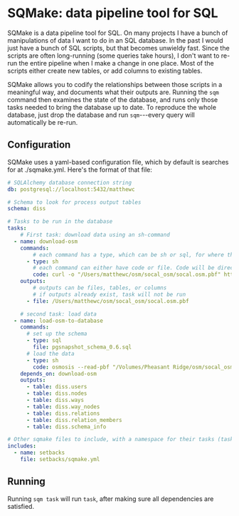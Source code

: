 # SQMake: data pipeline tool for SQL

SQMake is a data pipeline tool for SQL. On many projects I have a bunch of manipulations of data I want to do in an SQL database. In the past I would just have a bunch of SQL scripts, but that becomes unwieldy fast. Since the scripts are often long-running (some queries take hours), I don't want to re-run the entire pipeline when I make a change in one place. Most of the scripts either create new tables, or add columns to existing tables.

SQMake allows you to codify the relationships between those scripts in a meaningful way, and documents what their outputs are. Running the `sqm` command then examines the state of the database, and runs only those tasks needed to bring the database up to date. To reproduce the whole database, just drop the database and run `sqm`---every query will automatically be re-run.

## Configuration

SQMake uses a yaml-based configuration file, which by default is searches for at ./sqmake.yml. Here's the format of that file:

```yaml
# SQLAlchemy database connection string
db: postgresql://localhost:5432/matthewc

# Schema to look for process output tables
schema: diss

# Tasks to be run in the database
tasks:
    # First task: download data using an sh-command
  - name: download-osm
    commands:
        # each command has a type, which can be sh or sql, for where that command should be run
      - type: sh
        # each command can either have code or file. Code will be directly executed, while file will be read and executed.
        code: curl -o "/Users/matthewc/osm/socal_osm/socal.osm.pbf" https://download.geofabrik.de/north-america/us/california/socal-latest.osm.pbf
    outputs:
        # outputs can be files, tables, or columns
        # if outputs already exist, task will not be run
      - file: /Users/matthewc/osm/socal_osm/socal.osm.pbf

    # second task: load data
  - name: load-osm-to-database
    commands:
      # set up the schema
      - type: sql
        file: pgsnapshot_schema_0.6.sql
      # load the data
      - type: sh
        code: osmosis --read-pbf "/Volumes/Pheasant Ridge/osm/socal_osm/socal.osm.pbf" --write-pgsql database=matthewc postgresSchema=diss
    depends_on: download-osm
    outputs:
      - table: diss.users
      - table: diss.nodes
      - table: diss.ways
      - table: diss.way_nodes
      - table: diss.relations
      - table: diss.relation_members
      - table: diss.schema_info

# Other sqmake files to include, with a namespace for their tasks (tasks can be referred to as namespace/task)
includes:
  - name: setbacks
    file: setbacks/sqmake.yml
```

## Running

Running `sqm task` will run `task`, after making sure all dependencies are satisfied.